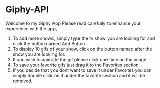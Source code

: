 # Giphy-API

Welcome to my Giphy App Please read carefully to enhance your experience with the app,

1. To add more shows, simply type the tv show you are looking for and click the button named Add Button.
2. To display 10 gifs of your show, click on the button named after the show you are looking for.
3. If you wish to animate the gif please click one time on the image.
4. To save your favorite gifs just drag it to the Favorites section.
5. If you decide that you dont want to save it under Favorites you can simply double click on it under the favorite section and it will be removed.
